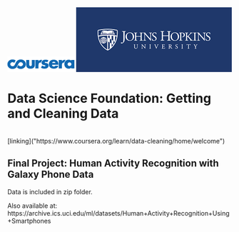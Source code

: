 <html>
<img src="courseralogo.png"></img>
<img src="jhulogo.png"></img> 
<h1> <a url="https://www.coursera.org/learn/data-cleaning/home/welcome">Data Science Foundation: Getting and Cleaning Data</a></h1>
<br>

</html>
[linking]("https://www.coursera.org/learn/data-cleaning/home/welcome")


## **Final Project: Human Activity Recognition with Galaxy Phone Data** ##

<html>
<p>Data is included in zip folder.</p> 
<p>Also available at: https://archive.ics.uci.edu/ml/datasets/Human+Activity+Recognition+Using+Smartphones </p>
</html>
